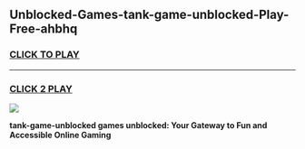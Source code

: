 
## Unblocked-Games-tank-game-unblocked-Play-Free-ahbhq
<h3>
<a href="https://premium76.site?title=tank-game-unblocked&ref=20A">CLICK TO PLAY</a></h3>
<hr>

<h3>
<a href="https://premium76.site?title=tank-game-unblocked&ref=20A">CLICK 2 PLAY</a>
  
</h3>

<a href="https://premium76.site?title=tank-game-unblocked&ref=20A"><img src="https://clearcache.store/games.png"></a>


**tank-game-unblocked games unblocked: Your Gateway to Fun and Accessible Online Gaming**
